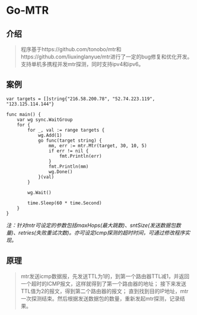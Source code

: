 # Go-MTR

## 介绍

> 程序基于https://github.com/tonobo/mtr和https://github.com/liuxinglanyue/mtr进行了一定的bug修复和优化开发。支持单机多携程并发mtr探测，同时支持ipv4和ipv6。

## 案例
```
var targets = []string{"216.58.200.78", "52.74.223.119", "123.125.114.144"}

func main() {
	var wg sync.WaitGroup
	for {
		for _, val := range targets {
			wg.Add(1)
			go func(target string) {
				mm, err := mtr.Mtr(target, 30, 10, 5)
				if err != nil {
					fmt.Println(err)
				}
				fmt.Println(mm)
				wg.Done()
			}(val)
		}

		wg.Wait()

		time.Sleep(60 * time.Second)
	}
}

```

*注：针对mtr可设定的参数包括maxHops(最大跳数)、sntSize(发送数据包数量)、retries(失败重试次数)。亦可设定icmp探测的超时时间，可通过修改程序实现。*

## 原理
> mtr发送icmp数据报，先发送TTL为1的，到第一个路由器TTL减1，并返回一个超时的ICMP报文，这样就得到了第一个路由器的地址；  接下来发送TTL值为2的报文，得到第二个路由器的报文； 直到找到目的IP地址，mtr一次探测结束。然后根据发送数据包的数量，重新发起mtr探测，记录结果。

